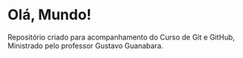 # Olá, Mundo!

 Repositório criado para acompanhamento do Curso de Git e GitHub,
 Ministrado pelo professor Gustavo Guanabara.
